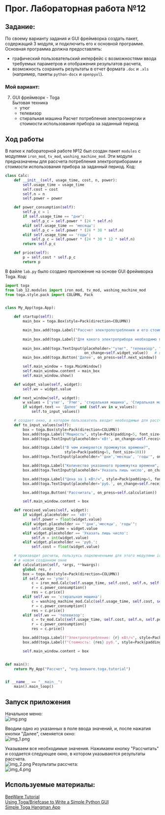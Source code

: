 # Прог. Лабораторная работа №12
## Задание:
По своему варианту задания и GUI фреймворка создать пакет, содержащий 3 модуля, и подключить его к основной программе. 
Основная программа должна предоставлять:  
  - графический пользовательский интерфейс с возможностями ввода требуемых параметров и отображения результатов расчета,
  - возможность сохранить результаты в отчет формата ```.doc``` и ```.xls``` (например, пакеты ```python-docx``` и ```openpyxl```).

### Мой вариант:   

7. GUI фреймворк - Toga    
   Бытовая техника
   - утюг
   - телевизор
   - стиральная машина
     Расчет потребления электроэнергии и стоимости использования прибора за заданный период

## Ход работы
В папке к лабораторной работе №12 был создан пакет ```modules``` с модулями ```iron_mod```, ```tv_mod```, ```washing_machine_mod```.
Эти модули предназначены для рассчета потребления электроприборами и стоимости использования прибора за
заданный период. Код:

```Python
class Calc:
    def __init__(self, usage_time, cost, n, power):
        self.usage_time = usage_time
        self.cost = cost
        self.n = n
        self.power = power

    def power_consumption(self):
        self.p_c = 1
        if self.usage_time == "дни":
            self.p_c = self.power * (24 * self.n)
        elif self.usage_time == 'месяцы':
            self.p_c = self.power * (24 * 30 * self.n)
        elif self.usage_time == 'годы':
            self.p_c = self.power * (24 * 30 * 12 * self.n)
        return self.p_c

    def price(self):
        p = self.cost * self.p_c
        return p
```

В файле ```lab.py``` было создано приложение на основе GUI фреймворка Toga. Код:    

```Python
import toga
from lab_12.modules import iron_mod, tv_mod, washing_machine_mod
from toga.style.pack import COLUMN, Pack


class My_App(toga.App):

    def startup(self):
        main_box = toga.Box(style=Pack(direction=COLUMN))

        main_box.add(toga.Label("Рассчет электропотребления и его стоимости", style=Pack(padding=5, text_align='center',
                                                                                         font_size=20)))
        main_box.add(toga.Label("Для какого электроприбора необходимо произвести рассчеты?", style=Pack(padding=5,
                                                                                                        font_size=12)))
        main_box.add(toga.TextInput(placeholder='"утюг", "телевизор", "стиральная машина"',
                                    on_change=self.widget_value))   # введенное слово принимает функция widget_value
        main_box.add(toga.Button('Далее', on_press=self.next_window))  # при нажатии кнопки вызывается функция next_window

        self.main_window = toga.MainWindow()
        self.main_window.content = main_box
        self.main_window.show()

    def widget_value(self, widget):
        self.wv = widget.value

    def next_window(self, widget):
        w_values = ['утюг', 'Утюг', 'стиральная машина', 'Стиральная машина', 'телевизор', 'Телевизор']
        if widget.text == 'Далее' and (self.wv in w_values):
            self.to_input_values()

    # создает окно, в котором пользователь вводит необходимые для рассчета данные, их получает функция received_values
    def to_input_values(self):
        box = toga.Box(style=Pack(direction=COLUMN))
        box.add(toga.Label("Мощность", style=Pack(padding=5, font_size=10)))
        box.add(toga.TextInput(placeholder='кВт', on_change=self.received_values))

        box.add(toga.Label("В чем измеряется промежуток времени?",
                           style=Pack(padding=5, font_size=10)))
        box.add(toga.TextInput(placeholder="'дни','месяцы', 'годы'", on_change=self.received_values))

        box.add(toga.Label("Количество указанного промежутка времени", style=Pack(padding=5, font_size=10)))
        box.add(toga.TextInput(placeholder='Указать лишь число', on_change=self.received_values))

        box.add(toga.Label("Цена за 1 кВт/ч", style=Pack(padding=5, font_size=10)))
        box.add(toga.TextInput(placeholder='руб.', on_change=self.received_values))

        box.add(toga.Button('Рассчитать', on_press=self.calculation))

        self.main_window.content = box

    def received_values(self, widget):
        if widget.placeholder == 'кВт':
            self.power = float(widget.value)
        elif widget.placeholder == "'дни','месяцы', 'годы'":
            self.usage_time = widget.value
        elif widget.placeholder == 'Указать лишь число':
            self.n = int(widget.value)
        elif widget.placeholder == 'руб.':
            self.cost = float(widget.value)

    # производит расчеты, пользуясь подключенными для этого модулями iron_mod, tv_mod, washing_machine_mod выводит их
    # в новом созданном окне
    def calculation(self, *args, **kwargs):
        global res, r
        box = toga.Box(style=Pack(direction=COLUMN))
        if self.wv == 'утюг':
            c = iron_mod.Calc(self.usage_time, self.cost, self.n, self.power)
            r = c.power_consumption()
            res = c.price()
        elif self.wv == 'стиральная машина':
            c = washing_machine_mod.Calc(self.usage_time, self.cost, self.n, self.power)
            r = c.power_consumption()
            res = c.price()
        elif self.wv == 'телевизор':
            c = tv_mod.Calc(self.usage_time, self.cost, self.n, self.power)
            r = c.power_consumption()
            res = c.price()

        box.add(toga.Label(f"Электропотребление: {r} кВт/ч", style=Pack(padding=5, font_size=14)))
        box.add(toga.Label(f"Стоимость: {res} руб.", style=Pack(padding=5, font_size=14)))

        self.main_window.content = box


def main():
    return My_App("Рассчет", "org.beeware.toga.tutorial")


if __name__ == "__main__":
    main().main_loop()
```
## Запуск приложения

Начальное меню:    
![img.png](img.png)   

Вводим одно из указанных в поле ввода значений, и, после нажатия кнопки "Далее", сменяется окно:   
![img_1.png](img_1.png)   
   
Указываем все необходимые значения. Нажимаем кнопку "Рассчитать" и создается следующее окно, 
в котором указываются результаты рассчета.   
![img_2.png](img_2.png)
Результаты рассчета:  
![img_4.png](img_4.png)

## Используемые материалы: 
[BeeWare Tutorial](https://docs.beeware.org/en/latest/index.html)   
[Using Toga/Briefcase to Write a Simple Python GUI](https://www.depotanalytics.co/post/using-toga-briefcase-to-write-a-simple-python-gui)   
[Simple Toga Hangman App](https://github.com/Depot-Analytics/toga-hangman)  
